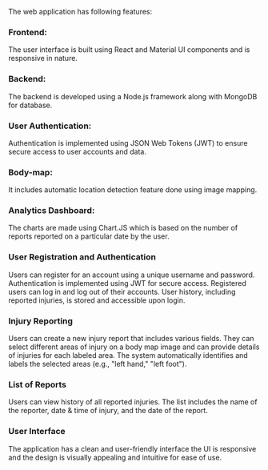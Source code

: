 The web application has following features:

### Frontend:

The user interface is built using React and Material UI components and is responsive in nature.

### Backend:

The backend is developed using a Node.js framework along with MongoDB for database.

### User Authentication:

Authentication is implemented using JSON Web Tokens (JWT) to ensure secure access to user accounts and data.

### Body-map:

It includes automatic location detection feature done using image mapping.

### Analytics Dashboard:

The charts are made using Chart.JS which is based on the number of reports reported on a particular date by the user.

### User Registration and Authentication

Users can register for an account using a unique username and password.
Authentication is implemented using JWT for secure access.
Registered users can log in and log out of their accounts.
User history, including reported injuries, is stored and accessible upon login.

### Injury Reporting

Users can create a new injury report that includes various fields.
They can select different areas of injury on a body map image and can provide details of injuries for each labeled area.
The system automatically identifies and labels the selected areas (e.g., "left hand," "left foot").

### List of Reports

Users can view history of all reported injuries.
The list includes the name of the reporter, date & time of injury, and the date of the report.

### User Interface

The application has a clean and user-friendly interface the UI is responsive and the design is visually appealing and intuitive for ease of use.
